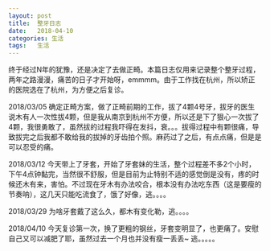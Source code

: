 ```yaml
---
layout:	post
title:	整牙日志
date:	2018-04-10
categories:	生活
tags:	生活
---  
```

  终于经过N年的犹豫，还是决定了去做正畸。本篇日志仅用来记录整个整牙过程，两年之路漫漫，痛苦的日子才开始呀，emmmm。由于工作找在杭州，所以矫正的医院选在了杭州，为方便之后复诊。  

  2018/03/05 确定正畸方案，做了正畸前期的工作，拔了4颗4号牙，拔牙的医生说木有人一次性拔4颗，但是我从南京到杭州不方便，所以还是下了狠心一次拔了4颗，我很勇敢了，虽然拔的过程我吓得在发抖，衰。。。拔得过程中有颗很痛，导致拔完之后我都不敢给我的拔掉的牙齿拍个照。麻药过了之后，有点点痛，但是是可以忍受的痛。
  
  2018/03/12 今天带上了牙套，开始了牙套妹的生活，整个过程差不多2个小时，下午4点钟黏完，当然很不舒服，但是目前为止特别不适的感觉倒是没有，疼的时候还木有来，害怕。不过现在牙木有办法咬合，根本没有办法吃东西（这是要瘦的节奏呐），这几天只能吃流食了，饿了好像，逃。。。。  

  2018/03/29 为啥牙套戴了这么久，都木有变化勒，逃。。。。  

  2018/04/10 今天复诊第一次，换了更粗的钢丝，牙套变明显了，也更痛了。安慰自己又可以减肥了耶，虽然过去一个月也并没有瘦一丢丢~ 逃。。。。。
  